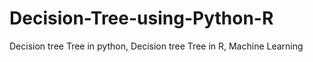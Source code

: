 # Decision-Tree-using-Python-R
Decision tree Tree in python, Decision tree Tree in R, Machine Learning
